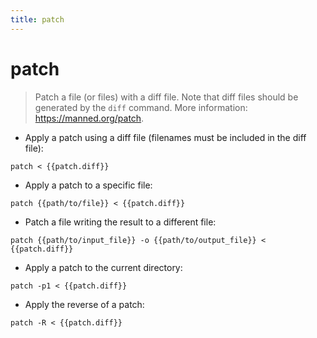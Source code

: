 ```yaml
---
title: patch
---
```

# patch

> Patch a file (or files) with a diff file.
> Note that diff files should be generated by the `diff` command.
> More information: <https://manned.org/patch>.

- Apply a patch using a diff file (filenames must be included in the diff file):

`patch < {{patch.diff}}`

- Apply a patch to a specific file:

`patch {{path/to/file}} < {{patch.diff}}`

- Patch a file writing the result to a different file:

`patch {{path/to/input_file}} -o {{path/to/output_file}} < {{patch.diff}}`

- Apply a patch to the current directory:

`patch -p1 < {{patch.diff}}`

- Apply the reverse of a patch:

`patch -R < {{patch.diff}}`

